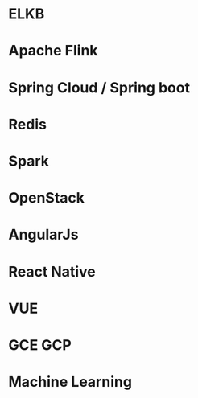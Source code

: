 # ELKB
# Apache Flink
# Spring Cloud / Spring boot
# Redis
# Spark
# OpenStack
# AngularJs
# React Native
# VUE
# GCE GCP
# Machine Learning
